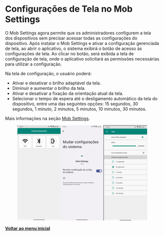 # Configurações de Tela no Mob Settings

O Mob Settings agora permite que os administradores configurem a tela dos dispositivos sem precisar acessar todas as configurações do dispositivo. Após instalar o Mob Settings e ativar a configuração gerenciada de tela, ao abrir o aplicativo, o sistema exibirá o botão de acesso às configurações de tela. Ao clicar no botão, será exibida a tela de configuração de tela, onde o aplicativo solicitará as permissões necessárias para utilizar a configuração.

Na tela de configuração, o usuário poderá:

* Ativar e desativar o brilho adaptável da tela.
* Diminuir e aumentar o brilho da tela.
* Ativar e desativar a fixação da orientação atual da tela.
* Selecionar o tempo de espera até o desligamento automático da tela do dispositivo, entre uma das seguintes opções: 15 segundos, 30 segundos, 1 minuto, 2 minutos, 5 minutos, 10 minutos, 30 minutos.

Mais informações na seção [Mob Settings](../../portal/configuracoes/gerenciar-politicas/editar-politica-android/aplicativos/mob-settings.md).

<figure><img src="../../../.gitbook/assets/image (228) (2).png" alt=""><figcaption></figcaption></figure>

[**Voltar ao menu inicial**](./)

